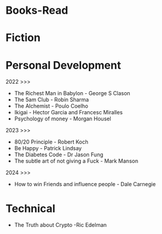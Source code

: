# Books-Read

Fiction
=======



Personal Development
====================
2022 >>>
* The Richest Man in Babylon - George S Clason
* The 5am Club - Robin Sharma
* The Alchemist - Poulo Coelho
* Ikigai - Hector Garcia and Francesc Miralles
* Psychology of money - Morgan Housel

2023 >>>
* 80/20 Principle - Robert Koch
* Be Happy - Patrick Lindsay
* The Diabetes Code - Dr Jason Fung
* The subtle art of not giving a Fuck - Mark Manson

2024 >>>
* How to win Friends and influence people - Dale Carnegie


Technical
=========
* The Truth about Crypto -Ric Edelman

